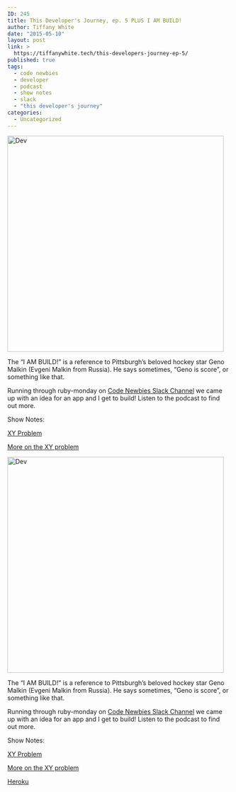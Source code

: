 ```yaml
---
ID: 245
title: This Developer's Journey, ep. 5 PLUS I AM BUILD!
author: Tiffany White
date: "2015-05-10"
layout: post
link: >
  https://tiffanywhite.tech/this-developers-journey-ep-5/
published: true
tags:
  - code newbies
  - developer
  - podcast
  - show notes
  - slack
  - "this developer's journey"
categories:
  - Uncategorized
---
```



<img class=" aligncenter" src="https://helloburgh.me/wp-content/uploads/2015/05/wpid-Dev-Logo1.png" alt="Dev" width="488" height="488" />

The “I AM BUILD!” is a reference to Pittsburgh’s beloved hockey star Geno Malkin (Evgeni Malkin from Russia). He says sometimes, “Geno is score”, or something like that.

Running through ruby-monday on <a href="https://codenewbie.typeform.com/to/uwsWlZ">Code Newbies Slack Channel</a> we came up with an idea for an app and I get to build! Listen to the podcast to find out more.

Show Notes:

<a href="https://meta.stackexchange.com/questions/66377/what-is-the-xy-problem">XY Problem</a>

<a href="https://mywiki.wooledge.org/XyProblem">More on the XY problem</a>




<img class=" aligncenter" src="https://helloburgh.me/wp-content/uploads/2015/05/wpid-Dev-Logo1.png" alt="Dev" width="488" height="488" />

The “I AM BUILD!” is a reference to Pittsburgh’s beloved hockey star Geno Malkin (Evgeni Malkin from Russia). He says sometimes, “Geno is score”, or something like that.

Running through ruby-monday on <a href="https://codenewbie.typeform.com/to/uwsWlZ">Code Newbies Slack Channel</a> we came up with an idea for an app and I get to build! Listen to the podcast to find out more.

Show Notes:

<a href="https://meta.stackexchange.com/questions/66377/what-is-the-xy-problem">XY Problem</a>

<a href="https://mywiki.wooledge.org/XyProblem">More on the XY problem</a>





<a href="https://heroku.com">Heroku</a>